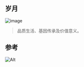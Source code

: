 ## 岁月

![image](https://user-images.githubusercontent.com/98723675/151732940-7b7b384d-166c-4c43-bfd9-b77bed1e0fb8.png)
> 品质生活、基因传承及价值意义。

## 参考

![Alt](https://repobeats.axiom.co/api/embed/0441cb4d54b9a28d39c7a2d944698c14fbf7fa34.svg "Repobeats analytics image")
